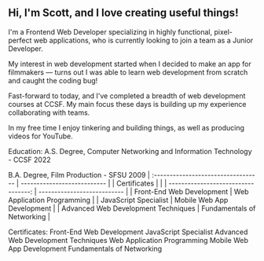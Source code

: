 ## Hi, I'm Scott, and I love creating useful things!

I'm a Frontend Web Developer specializing in highly functional, pixel-perfect web applications, who is currently looking to join a team as a Junior Developer.

My interest in web development started when I decided to make an app for filmmakers — turns out I was able to learn web development from scratch and caught the coding bug!

Fast-forward to today, and I've completed a breadth of web development courses at CCSF. My main focus these days is building up my experience collaborating with teams.

In my free time I enjoy tinkering and building things, as well as producing videos for YouTube.

Education:
A.S. Degree, Computer Networking and Information Technology - CCSF 2022

B.A. Degree, Film Production - SFSU 2009
| :---------------------------------- | --------------------------- |
| Certificates | |
| ----------------------------------: | --------------------------- |
| Front-End Web Development | Web Application Programming |
| JavaScript Specialist | Mobile Web App Development |
| Advanced Web Development Techniques | Fundamentals of Networking |

Certificates:
Front-End Web Development
JavaScript Specialist
Advanced Web Development Techniques
Web Application Programming
Mobile Web App Development
Fundamentals of Networking

